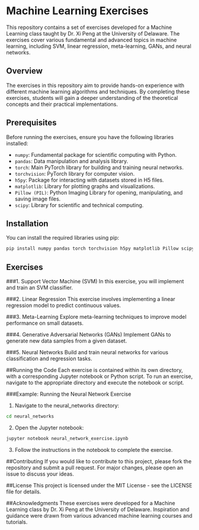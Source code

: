 # Machine Learning Exercises

This repository contains a set of exercises developed for a Machine Learning class taught by Dr. Xi Peng at the University of Delaware. The exercises cover various fundamental and advanced topics in machine learning, including SVM, linear regression, meta-learning, GANs, and neural networks.

## Overview

The exercises in this repository aim to provide hands-on experience with different machine learning algorithms and techniques. By completing these exercises, students will gain a deeper understanding of the theoretical concepts and their practical implementations.

## Prerequisites

Before running the exercises, ensure you have the following libraries installed:

- `numpy`: Fundamental package for scientific computing with Python.
- `pandas`: Data manipulation and analysis library.
- `torch`: Main PyTorch library for building and training neural networks.
- `torchvision`: PyTorch library for computer vision.
- `h5py`: Package for interacting with datasets stored in H5 files.
- `matplotlib`: Library for plotting graphs and visualizations.
- `Pillow (PIL)`: Python Imaging Library for opening, manipulating, and saving image files.
- `scipy`: Library for scientific and technical computing.

## Installation

You can install the required libraries using pip:

```bash
pip install numpy pandas torch torchvision h5py matplotlib Pillow scipy
```
## Exercises
###1. Support Vector Machine (SVM)
In this exercise, you will implement and train an SVM classifier.

###2. Linear Regression
This exercise involves implementing a linear regression model to predict continuous values.

###3. Meta-Learning
Explore meta-learning techniques to improve model performance on small datasets.

###4. Generative Adversarial Networks (GANs)
Implement GANs to generate new data samples from a given dataset.

###5. Neural Networks
Build and train neural networks for various classification and regression tasks.

##Running the Code
Each exercise is contained within its own directory, with a corresponding Jupyter notebook or Python script. To run an exercise, navigate to the appropriate directory and execute the notebook or script.

###Example: Running the Neural Network Exercise
1. Navigate to the neural_networks directory:

```bash
cd neural_networks
```
2. Open the Jupyter notebook:
```bash
jupyter notebook neural_network_exercise.ipynb
```
3. Follow the instructions in the notebook to complete the exercise.

##Contributing
If you would like to contribute to this project, please fork the repository and submit a pull request. For major changes, please open an issue to discuss your ideas.

##License
This project is licensed under the MIT License - see the LICENSE file for details.

##Acknowledgments
These exercises were developed for a Machine Learning class by Dr. Xi Peng at the University of Delaware.
Inspiration and guidance were drawn from various advanced machine learning courses and tutorials.
